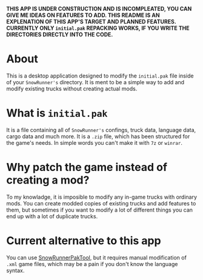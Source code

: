 **THIS APP IS UNDER CONSTRUCTION AND IS INCOMPLEATED, YOU CAN GIVE ME IDEAS ON FEATURES TO ADD. THIS README IS AN EXPLENATION OF THIS APP'S TARGET AND PLANNED FEATURES. CURRENTLY ONLY `initial.pak` REPACKING WORKS, IF YOU WRITE THE DIRECTORIES DIRECTLY INTO THE CODE.**
# About
This is a desktop application designed to modify the `initial.pak` file inside of your `SnowRunner's` directory. It is ment to be a simple way to add and modify existing trucks without creating actual mods.
# What is `initial.pak`
It is a file containing all of `SnowRunner's` confings, truck data, language data, cargo data and much more. It is a `.zip` file, which has been structured for the game's needs. In simple words you can't make it with `7z` or `winrar`.
# Why patch the game instead of creating a mod?
To my knowladge, it is imposible to modify any in-game trucks with ordinary mods. You can create modded copies of existing trucks and add features to them, but sometimes if you want to modify a lot of different things you can end up with a lot of duplicate trucks.
# Current alternative to this app
You can use [SnowRunnerPakTool](https://github.com/Bartixix/SnowRunnerEditor), but it requires manual modification of `.xml` game files, which may be a pain if you don't know the language syntax.
